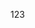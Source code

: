 <!--
 * @Author: hejianfang
 * @Email: hejianfang@meishubao.com
 * @Date: 2021-08-27 14:39:03
 * @LastEditors: hejianfang
 * @LastEditTime: 2021-08-27 14:39:04
 * @Description: 
-->
123